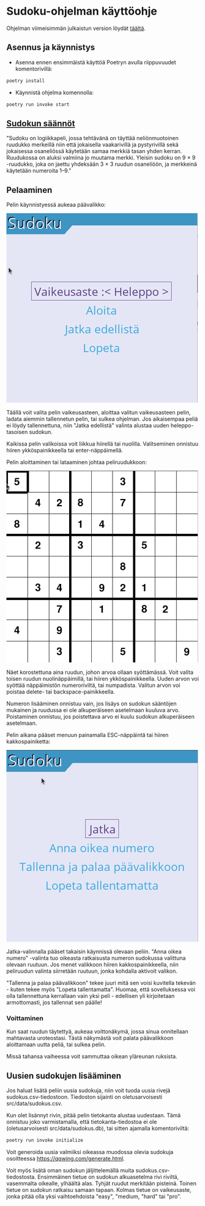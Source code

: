 # Sudoku-ohjelman käyttöohje

Ohjelman viimeisimmän julkaistun version löydät [täältä](https://github.com/Aikamoine/ot-harjoitustyo/releases).

## Asennus ja käynnistys

- Asenna ennen ensimmäistä käyttöä Poetryn avulla riippuvuudet komentorivillä:
```bash
poetry install
```

- Käynnistä ohjelma komennolla:
```bash
poetry run invoke start
```

## [Sudokun säännöt](https://fi.wikipedia.org/wiki/Sudoku)

"Sudoku on logiikkapeli, jossa tehtävänä on täyttää neliönmuotoinen ruudukko merkeillä niin että jokaisella vaakarivillä ja pystyrivillä sekä jokaisessa osaneliössä käytetään samaa merkkiä tasan yhden kerran. Ruudukossa on aluksi valmiina jo muutama merkki. Yleisin sudoku on 9 × 9 -ruudukko, joka on jaettu yhdeksään 3 × 3 ruudun osaneliöön, ja merkkeinä käytetään numeroita 1–9."

## Pelaaminen

Pelin käynnistyessä aukeaa päävalikko:

![main_menu](./pictures/main_menu.png)

Täällä voit valita pelin vaikeusasteen, aloittaa valitun vaikeusasteen pelin, ladata aiemmin tallennetun pelin, tai sulkea ohjelman. Jos aikaisempaa peliä ei löydy tallennettuna, niin "Jatka edellistä" valinta alustaa uuden heleppo-tasoisen sudokun.

Kaikissa pelin valikoissa voit liikkua hiirellä tai nuolilla. Valitseminen onnistuu hiiren ykköspainikkeella tai enter-näppäimellä.

Pelin aloittaminen tai lataaminen johtaa peliruudukkoon:

![game_view](./pictures/game_view.png)

Näet korostettuna aina ruudun, johon arvoa ollaan syöttämässä. Voit valita toisen ruudun nuolinäppäimillä, tai hiiren ykköspainikkeella. Uuden arvon voi syöttää näppäimistön numeroriviltä, tai numpadista. Valitun arvon voi poistaa delete- tai backspace-painikkeella.

Numeron lisääminen onnistuu vain, jos lisäys on sudokun sääntöjen mukainen ja ruudussa ei ole alkuperäiseen asetelmaan kuuluva arvo. Poistaminen onnistuu, jos poistettava arvo ei kuulu sudokun alkuperäiseen asetelmaan.

Pelin aikana pääset menuun painamalla ESC-näppäintä tai hiiren kakkospainiketta:

![game_menu](./pictures/game_menu.png)

Jatka-valinnalla pääset takaisin käynnissä olevaan peliin. "Anna oikea numero" -valinta tuo oikeasta ratkaisusta numeron sudokussa valittuna olevaan ruutuun. Jos menet valikkoon hiiren kakkospainikkeella, niin peliruudun valinta siirretään ruutuun, jonka kohdalla aktivoit valikon.

"Tallenna ja palaa päävalikkoon" tekee juuri mitä sen voisi kuvitella tekevän - kuten tekee myös "Lopeta tallentamatta". Huomaa, että sovelluksessa voi olla tallennettuna kerrallaan vain yksi peli - edellisen yli kirjoitetaan armottomasti, jos tallennat sen päälle!

### Voittaminen

Kun saat ruudun täytettyä, aukeaa voittonäkymä, jossa sinua onnitellaan mahtavasta uroteostasi. Tästä näkymästä voit palata päävalikkoon aloittamaan uutta peliä, tai sulkea pelin.

Missä tahansa vaiheessa voit sammuttaa oikean yläreunan ruksista.

## Uusien sudokujen lisääminen

Jos haluat lisätä peliin uusia sudokuja, niin voit tuoda uusia rivejä sudokus.csv-tiedostoon. Tiedoston sijainti on oletusarvoisesti src/data/sudokus.csv.

Kun olet lisännyt rivin, pitää pelin tietokanta alustaa uudestaan. Tämä onnistuu joko varmistamalla, että tietokanta-tiedostoa ei ole (oletusarvoisesti src/data/sudokus.db), tai sitten ajamalla komentoriviltä:

```bash
poetry run invoke initialize
```

Voit generoida uusia valmiiksi oikeassa muodossa olevia sudokuja osoitteessa https://qqwing.com/generate.html.

Voit myös lisätä oman sudokun jäljittelemällä muita sudokus.csv-tiedostosta. Ensimmäinen tietue on sudokun alkuasetelma rivi riviltä, vasemmalta oikealle, ylhäältä alas. Tyhjät ruudut merkitään pisteinä. Toinen tietue on sudokun ratkaisu samaan tapaan. Kolmas tietue on vaikeusaste, jonka pitää olla yksi vaihtoehdoista "easy", "medium, "hard" tai "pro".

